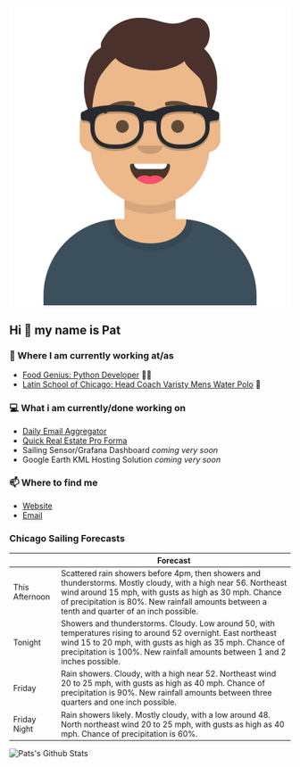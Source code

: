 [![Social banner for p-j-falconer](https://raw.githubusercontent.com/P-J-FALCONER/P-J-FALCONER/master/assets/avataaars.svg)](https://patfalconer.com/)
## Hi :wave: my name is Pat

### 💼 Where I am currently working at/as
- [Food Genius: Python Developer](https://getfoodgenius.com/) 🍔🐍
- [Latin School of Chicago: Head Coach Varisty Mens Water Polo](https://www.latinschool.org/) 🤽


### 💻 What i am currently/done working on
 - [Daily Email Aggregator](https://github.com/P-J-FALCONER/dott_daily_mail)
 - [Quick Real Estate Pro Forma](https://github.com/P-J-FALCONER/henry)
 - Sailing Sensor/Grafana Dashboard *coming very soon*
 - Google Earth KML Hosting Solution *coming very soon*

### 📫 Where to find me
 - [Website](https://patfalconer.com/)
 - [Email](mailto:patrick.j.falconer@gmail.com)


### Chicago Sailing Forecasts
|   | Forecast  |
|---|---|
| This Afternoon | Scattered rain showers before 4pm, then showers and thunderstorms. Mostly cloudy, with a high near 56. Northeast wind around 15 mph, with gusts as high as 30 mph. Chance of precipitation is 80%. New rainfall amounts between a tenth and quarter of an inch possible. |
| Tonight | Showers and thunderstorms. Cloudy. Low around 50, with temperatures rising to around 52 overnight. East northeast wind 15 to 20 mph, with gusts as high as 35 mph. Chance of precipitation is 100%. New rainfall amounts between 1 and 2 inches possible. |
| Friday | Rain showers. Cloudy, with a high near 52. Northeast wind 20 to 25 mph, with gusts as high as 40 mph. Chance of precipitation is 90%. New rainfall amounts between three quarters and one inch possible. |
| Friday Night | Rain showers likely. Mostly cloudy, with a low around 48. North northeast wind 20 to 25 mph, with gusts as high as 40 mph. Chance of precipitation is 60%. |

![Pats's Github Stats](https://github-readme-stats.vercel.app/api?username=p-j-falconer&show_icons=true&theme=radical)
